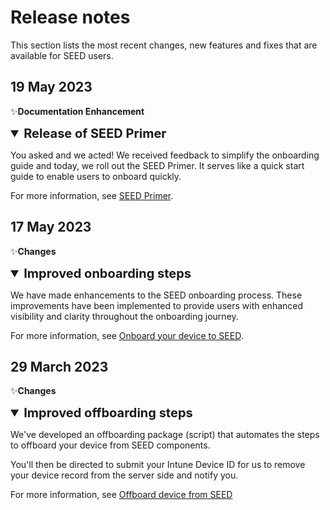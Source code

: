 # Release notes

This section lists the most recent changes, new features and fixes that are available for SEED users.

## 19 May 2023

:sparkles:**Documentation Enhancement** 

<details open>
<summary style="font-size:20px;font-weight:bold">Release of SEED Primer</summary>

You asked and we acted! We received feedback to simplify the onboarding guide and today, we roll out the SEED Primer. It serves like a quick start guide to enable users to onboard quickly. 

For more information, see [SEED Primer](https://docs.developer.tech.gov.sg/docs/seed-primer/).

</details>

## 17 May 2023

:sparkles:**Changes** 

<details open>
<summary style="font-size:20px;font-weight:bold">Improved onboarding steps</summary>

We have made enhancements to the SEED onboarding process. These improvements have been implemented to provide users with enhanced visibility and clarity throughout the onboarding journey.

For more information, see [Onboard your device to SEED](https://docs.developer.tech.gov.sg/docs/security-suite-for-engineering-endpoint-devices/onboard-device/onboard-device-to-seed).

</details>

## 29 March 2023

:sparkles:**Changes** 

<details open>
<summary style="font-size:20px;font-weight:bold">Improved offboarding steps</summary>

We've developed an offboarding package (script) that automates the steps to offboard your device from SEED components. 

You'll then be directed to submit your Intune Device ID for us to remove your device record from the server side and notify you.

For more information, see [Offboard device from SEED](offboard-device/offboard-device-from-seed.md)

</details>
